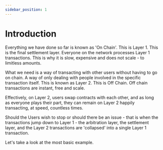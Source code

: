 ```yaml
---
sidebar_position: 1
---
```


# Introduction

Everything we have done so far is known as 'On Chain'. This is Layer 1. This is the final settlement layer. Everyone on the network processes Layer 1 transactions. This is why it is slow, expensive and does not scale - to limitless amounts.

What we need is a way of transacting with other users without having to go on chain. A way of only dealing with people involved in the specific transaction itself. This is known as Layer 2. This is Off Chain. Off chain transactions are instant, free and scale.

Effectively, on Layer 2, users swap contracts with each other, and as long as everyone plays their part, they can remain on Layer 2 happily transacting, at speed, countless times. 

Should the Users wish to stop or should there be an issue - that is when the transactions jump down to Layer 1 - the arbitration layer, the settlement layer, and the Layer 2 transactions are 'collapsed' into a single Layer 1 transaction.

Let's take a look at the most basic example.